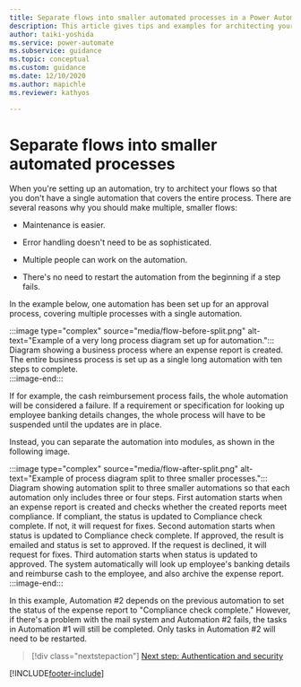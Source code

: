 ```yaml
---
title: Separate flows into smaller automated processes in a Power Automate project | Microsoft Docs
description: This article gives tips and examples for architecting your flows into smaller, separate automated processes. 
author: taiki-yoshida
ms.service: power-automate
ms.subservice: guidance
ms.topic: conceptual
ms.custom: guidance
ms.date: 12/10/2020
ms.author: mapichle
ms.reviewer: kathyos

---
```


# Separate flows into smaller automated processes

When you're setting up an automation, try to architect your flows so that you
don't have a single automation that covers the entire process. There are several reasons why you should make multiple, smaller flows:

- Maintenance is easier.

- Error handling doesn't need to be as sophisticated.

- Multiple people can work on the automation.

- There's no need to restart the automation from the beginning if a step fails.

In the example below, one automation has been set up for an approval process, covering multiple
processes with a single automation.

:::image type="complex" source="media/flow-before-split.png" alt-text="Example of a very long process diagram set up for automation.":::
   Diagram showing a business process where an expense report is created. The entire business process is set up as a single long automation with ten steps to complete.  
:::image-end:::

If for example, the cash reimbursement process fails, the whole automation will
be considered a failure. If a requirement or specification for looking up employee
banking details changes, the whole process will have to be suspended until the updates are in place.

Instead, you can separate the automation into modules, as shown in the following image.

:::image type="complex" source="media/flow-after-split.png" alt-text="Example of process diagram split to three smaller processes.":::
   Diagram showing automation split to three smaller automations so that each automation only includes three or four steps. First automation starts when an expense report is created and checks whether the created reports meet compliance. If compliant, the status is updated to Compliance check complete. If not, it will request for fixes.
   Second automation starts when status is updated to Compliance check complete. If approved, the result is emailed and status is set to approved. If the request is declined, it will request for fixes. Third automation starts when status is updated to approved. The system automatically will look up employee's banking details and reimburse cash to the employee, and also archive the expense report.
:::image-end:::

In this example, Automation \#2 depends on the previous automation to
set the status of the expense report to "Compliance
check complete." However, if there's a problem with the mail system and
Automation \#2 fails, the tasks in Automation \#1 will still be completed. Only tasks in Automation \#2 will need to be restarted.

> [!div class="nextstepaction"]
> [Next step: Authentication and security](authentication-security.md)

[!INCLUDE[footer-include](../../includes/footer-banner.md)]